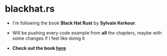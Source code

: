 # blackhat.rs
- I'm following the book **Black Hat Rust** by **Sylvain Kerkour**.
- Will be pushing every code example from **all** the chapters, maybe with some changes if I feel like doing it


- **Check out the book [here](https://kerkour.com/black-hat-rust-week-2021)**
